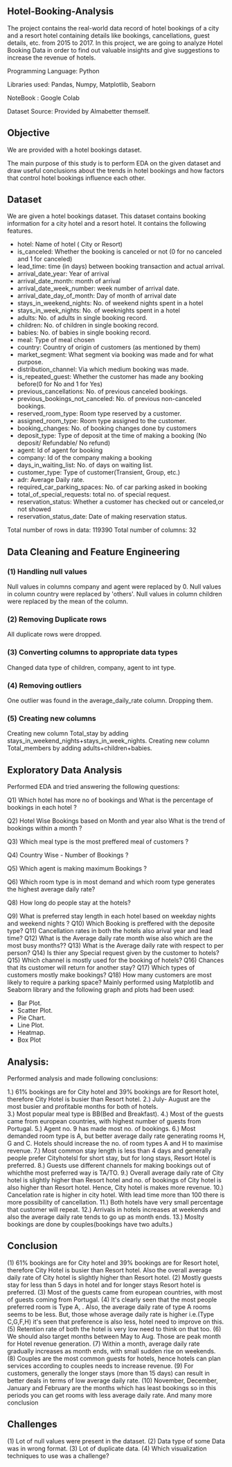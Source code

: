 ## Hotel-Booking-Analysis

The project contains the real-world data record of hotel bookings of a city and a resort hotel containing details like bookings, cancellations, guest details, etc. from 2015 to 2017. In this project, we are going to analyze Hotel Booking Data in order to find out valuable insights and give suggestions to increase the revenue of hotels.

Programming Language: Python

Libraries used: Pandas, Numpy, Matplotlib, Seaborn

NoteBook : Google Colab

Dataset Source: Provided by Almabetter themself.


## Objective
We are provided with a hotel bookings dataset.

The main purpose of this study is to perform EDA on the given dataset and draw useful conclusions about the trends in hotel bookings and how factors that control hotel bookings influence each other.


## Dataset
We are given a hotel bookings dataset. This dataset contains booking information for a city hotel and a resort hotel. It contains the following features.
- hotel: Name of hotel ( City or Resort)
- is_canceled: Whether the booking is canceled or not (0 for no canceled and 1 for canceled)
- lead_time: time (in days) between booking transaction and actual arrival.
- arrival_date_year: Year of arrival
- arrival_date_month: month of arrival
- arrival_date_week_number: week number of arrival date.
- arrival_date_day_of_month: Day of month of arrival date
- stays_in_weekend_nights: No. of weekend nights spent in a hotel
- stays_in_week_nights: No. of weeknights spent in a hotel
- adults: No. of adults in single booking record.
- children: No. of children in single booking record.
- babies: No. of babies in single booking record. 
- meal: Type of meal chosen 
- country: Country of origin of customers (as mentioned by them)
- market_segment: What segment via booking was made and for what purpose.
- distribution_channel: Via which medium booking was made.
- is_repeated_guest: Whether the customer has made any booking before(0 for No and 1 for Yes)
- previous_cancellations: No. of previous canceled bookings.
- previous_bookings_not_canceled: No. of previous non-canceled bookings.
- reserved_room_type: Room type reserved by a customer.
- assigned_room_type: Room type assigned to the customer.
- booking_changes: No. of booking changes done by customers
- deposit_type: Type of deposit at the time of making a booking (No deposit/ Refundable/ No refund)
- agent: Id of agent for booking
- company: Id of the company making a booking
- days_in_waiting_list: No. of days on waiting list.
- customer_type: Type of customer(Transient, Group, etc.)
- adr: Average Daily rate.
- required_car_parking_spaces: No. of car parking asked in booking
- total_of_special_requests: total no. of special request.
- reservation_status: Whether a customer has checked out or canceled,or not showed 
- reservation_status_date: Date of making reservation status.

Total number of rows in data: 119390
Total number of columns: 32

## Data Cleaning and Feature Engineering
### (1) Handling null values
Null values in columns company and agent were replaced by 0.
Null values in column country were replaced by 'others'.
Null values in column children were replaced by the mean of the column.
### (2) Removing Duplicate rows
All duplicate rows were dropped.

### (3) Converting columns to appropriate data types
Changed data type of children, company, agent to int type.

### (4) Removing outliers
One outlier was found in the average_daily_rate column. Dropping them.
### (5) Creating new columns
Creating new column Total_stay by adding stays_in_weekend_nights+stays_in_week_nights.
Creating new column Total_members by adding adults+children+babies.

## Exploratory Data Analysis
Performed EDA and tried answering the following questions:

 Q1) Which hotel has more no of bookings and What is the  percentage of bookings in each hotel ?
 
 Q2) Hotel Wise Bookings based on Month and year also What is the trend of bookings within a month ?
 
 Q3) Which meal type is the  most preffered meal of customers ?
 
 Q4) Country Wise - Number of Bookings ?
 
 Q5) Which agent is making maximum Bookings ?
 
 Q6) Which room type is in most demand and which room type generates the  highest average daily rate?
 
 Q8) How long do people stay at the hotels?
 
 Q9) What is preferred stay length in each hotel based on weekday nights and weekend nights ?
 Q10) Which Booking is preffered with the deposite type?
 Q11) Cancellation rates in both the hotels also arival year and  lead time?
 Q12) What is the Average daily rate month wise also which are the most busy months??
 Q13) What is the Average daily rate with respect to per person?
 Q14) Is thier any Special request given by the customer to hotels?
 Q15) Which channel is mostly used for the booking of hotels? 
 Q16) Chances that its customer will return for another stay?
 Q17) Which types of customers mostly make bookings?
 Q18) How many customers are most likely to require a parking space?
Mainly performed using Matplotlib and Seaborn library and the following graph and plots had been used:

* Bar Plot.
* Scatter Plot.
* Pie Chart.
* Line Plot.
* Heatmap.
* Box Plot
## Analysis:
Performed analysis and made following conclusions:

 1.) 61% bookings are for City hotel and 39% bookings are for Resort hotel, therefore City Hotel is busier than Resort hotel. 
 2.) July- August are the most busier and profitable months for both of hotels.  
 3.) Most popular meal type is BB(Bed and Breakfast).
 4.) Most of the guests came from european countries, with highest number of guests from Portugal.
 5.) Agent no. 9 has made most no. of bookings.
 6.) Most demanded room type is A, but better average daily rate generating rooms H, G and C. Hotels should increase the no. of room types A and H to maximise revenue.
 7.) Most common stay length is less than 4 days and generally people prefer Cityhotelsl for short stay, but for long stays, Resort Hotel is preferred.
 8.) Guests use different channels for making bookings out of whichthe  most preferred way is TA/TO. 
 9.) Overall average daily rate of City hotel is slightly higher than Resort hotel and no. of bookings of City hotel is also higher than Resort hotel. Hence, City hotel is makes more revenue.
 10.) Cancelation rate is higher in city hotel. With lead time more than 100 there is more possibility of cancellation.
 11.) Both hotels have very small percentage that customer will repeat.
 12.) Arrivals in hotels increases at weekends and also the average daily rate tends to go up as month ends. 
 13.) Moslty bookings are done by couples(bookings have two adults.)
## Conclusion
(1) 61% bookings are for City hotel and 39% bookings are for Resort hotel, therefore City Hotel is busier than Resort hotel. Also the overall average daily rate of City hotel is slightly higher than Resort hotel.
(2) Mostly guests stay for less than 5 days in hotel and for longer stays Resort hotel is preferred.
(3) Most of the guests came from european countries, with most of guests coming from Portugal.
(4) It's clearly seen that the most people preferred room is Type A, . Also, the average daily rate of type A rooms seems to be less. But, those whose average daily rate is higher i.e.(Type C,G,F,H) it's seen that preference is also less, hotel need to improve on this.
(5) Retention rate of both the hotel is very low need to think on that too.
(6) We should also target months between May to Aug. Those are peak month for Hotel revenue generation. 
(7) Within a month, average daily rate gradually increases as month ends, with small sudden rise on weekends.
(8) Couples are the most common guests for hotels, hence hotels can plan services according to couples needs to increase revenue.
(9) For customers, generally the longer stays (more than 15 days) can result in better deals in terms of low average daily rate.
(10) November, December, January and February are the months which has least bookings so in this periods you can get rooms with less average daily rate.
And many more conclusion
## Challenges
(1) Lot of null values were present in the dataset.
(2) Data type of some Data was in wrong format.
(3) Lot of duplicate data.
(4) Which visualization techniques to use was a challenge?
